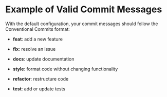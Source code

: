 # Example of Valid Commit Messages

With the default configuration, your commit messages should follow the Conventional Commits format:

- **feat**: add a new feature

- **fix**: resolve an issue

- **docs**: update documentation

- **style**: format code without changing functionality

- **refactor**: restructure code

- **test**: add or update tests
